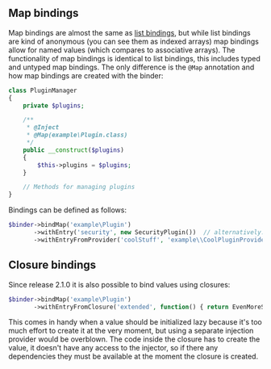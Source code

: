 Map bindings
------------

Map bindings are almost the same as [list bindings](list_bindings.md), but while
list bindings are kind of anonymous (you can see them as indexed arrays) map
bindings allow for named values (which compares to associative arrays). The
functionality of map bindings is identical to list bindings, this includes typed
and untyped map bindings. The only difference is the `@Map` annotation and how
map bindings are created with the binder:

```php
class PluginManager
{
    private $plugins;

    /**
     * @Inject
     * @Map(example\Plugin.class)
     */
    public __construct($plugins)
    {
        $this->plugins = $plugins;
    }

    // Methods for managing plugins
}
```
Bindings can be defined as follows:

```php
$binder->bindMap('example\Plugin')
       ->withEntry('security', new SecurityPlugin())  // alternatively: ->withEntry('security', 'example\\SecurityPlugin')
       ->withEntryFromProvider('coolStuff', 'example\\CoolPluginProvider'); // provides AnotherCoolPlugin
```

## Closure bindings

Since release 2.1.0 it is also possible to bind values using closures:

```php
$binder->bindMap('example\Plugin')
       ->withEntryFromClosure('extended', function() { return EvenMoreSecurityPlugin(); });
```

This comes in handy when a value should be initialized lazy because it's too
much effort to create it at the very moment, but using a separate injection
provider would be overblown. The code inside the closure has to create the value,
it doesn't have any access to the injector, so if there any dependencies they
must be available at the moment the closure is created.
